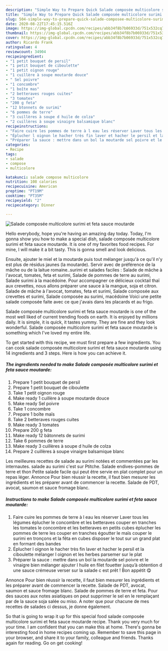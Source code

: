 ```yaml
---
description: "Simple Way to Prepare Quick Salade composée multicolore surimi et feta sauce moutarde"
title: "Simple Way to Prepare Quick Salade composée multicolore surimi et feta sauce moutarde"
slug: 504-simple-way-to-prepare-quick-salade-composee-multicolore-surimi-et-feta-sauce-moutarde
date: 2020-08-22T17:45:15.516Z
image: https://img-global.cpcdn.com/recipes/abb34f8b7b06933d/751x532cq70/salade-composee-multicolore-surimi-et-feta-sauce-moutarde-photo-principale-de-la-recette.jpg
thumbnail: https://img-global.cpcdn.com/recipes/abb34f8b7b06933d/751x532cq70/salade-composee-multicolore-surimi-et-feta-sauce-moutarde-photo-principale-de-la-recette.jpg
cover: https://img-global.cpcdn.com/recipes/abb34f8b7b06933d/751x532cq70/salade-composee-multicolore-surimi-et-feta-sauce-moutarde-photo-principale-de-la-recette.jpg
author: Ricardo Frank
ratingvalue: 4
reviewcount: 34904
recipeingredient:
- "1 petit bouquet de persil"
- "1 petit bouquet de ciboulette"
- "1 petit oignon rouge"
- "1 cuillère à soupe moutarde douce"
- " Sel poivre"
- "1 concombre"
- "1 boîte mas"
- "2 betteraves rouges cuites"
- "3 tomates"
- "200 g feta"
- "12 btonnets de surimi"
- "6 pommes de terre"
- "3 cuillères à soupe d huile de colza"
- "2 cuillères à soupe vinaigre balsamique blanc"
recipeinstructions:
- "Faire cuire les pommes de terre à l eau les réserver Laver tous les légumes éplucher le concombre et les betteraves couper en tranches les tomates le concombre et les betteraves en petits cubes éplucher les pommes de terre les couper en tranches égoutter le maïs couper le surimi en tronçons et la fêta en cubes disposer le tout sur un grand plat en formant des bandes"
- "Éplucher l oignon le hacher très fin laver et hacher le persil et la ciboulette mélanger l oignon et les herbes parsemer sur le plat"
- "Préparer la sauce : mettre dans un bol la moutarde sel poivre et le vinaigre bien mélanger ajouter l huile en filet fouetter jusqu’à obtention d une sauce crémeuse verser sur la salade c est prêt ! Bon appétit 😋"
categories:
- Recipe
tags:
- salade
- compose
- multicolore

katakunci: salade compose multicolore 
nutrition: 108 calories
recipecuisine: American
preptime: "PT19M"
cooktime: "PT35M"
recipeyield: "2"
recipecategory: Dinner

---
```



![Salade composée multicolore surimi et feta sauce moutarde](https://img-global.cpcdn.com/recipes/abb34f8b7b06933d/751x532cq70/salade-composee-multicolore-surimi-et-feta-sauce-moutarde-photo-principale-de-la-recette.jpg)

Hello everybody, hope you're having an amazing day today. Today, I'm gonna show you how to make a special dish, salade composée multicolore surimi et feta sauce moutarde. It is one of my favorites food recipes. For mine, I will make it a bit tasty. This is gonna smell and look delicious.

Ensuite, ajouter le miel et la moutarde puis tout mélanger jusqu&#39;à ce qu&#39;il n&#39;y est plus de résidus jaunes (la moutarde). Servir avec de préférence de la mâche ou de la laitue romaine..surimi et salades faciles : Salade de mâche à l&#39;avocat, tomates, feta et surimi, Salade de pommes de terre au surimi, Salade surimi à la macédoine. Pour accompagner ce délicieux cocktail thaï aux crevettes, nous allons préparer une sauce à la mangue, soja et citron. Salade de mâche à l&#39;avocat, tomates, feta et surimi, Salade composée aux crevettes et surimi, Salade composée au surimi, macédoine Voici une petite salade composée faite avec ce que j&#39;avais dans les placards et au frigo.

Salade composée multicolore surimi et feta sauce moutarde is one of the most well liked of current trending foods on earth. It is enjoyed by millions daily. It is simple, it is quick, it tastes yummy. They are fine and they look wonderful. Salade composée multicolore surimi et feta sauce moutarde is something which I've loved my entire life.


To get started with this recipe, we must first prepare a few ingredients. You can cook salade composée multicolore surimi et feta sauce moutarde using 14 ingredients and 3 steps. Here is how you can achieve it.

<!--inarticleads1-->

##### The ingredients needed to make Salade composée multicolore surimi et feta sauce moutarde:

1. Prepare 1 petit bouquet de persil
1. Prepare 1 petit bouquet de ciboulette
1. Take 1 petit oignon rouge
1. Make ready 1 cuillère à soupe moutarde douce
1. Make ready  Sel poivre
1. Take 1 concombre
1. Prepare 1 boîte maïs
1. Take 2 betteraves rouges cuites
1. Make ready 3 tomates
1. Prepare 200 g feta
1. Make ready 12 bâtonnets de surimi
1. Take 6 pommes de terre
1. Make ready 3 cuillères à soupe d huile de colza
1. Prepare 2 cuillères à soupe vinaigre balsamique blanc


Les meilleures recettes de salade au surimi notées et commentées par les internautes. salade au surimi c&#39;est sur Ptitche. Salade endives-pommes de terre et thon Petite salade facile qui peut être servie en plat complet pour un repas léger. Annonce Pour bien réussir la recette, il faut bien mesurer les ingrédients et les préparer avant de commencer la recette. Salade de PDT, avocat, saumon et sauce fromage blanc. 

<!--inarticleads2-->

##### Instructions to make Salade composée multicolore surimi et feta sauce moutarde:

1. Faire cuire les pommes de terre à l eau les réserver Laver tous les légumes éplucher le concombre et les betteraves couper en tranches les tomates le concombre et les betteraves en petits cubes éplucher les pommes de terre les couper en tranches égoutter le maïs couper le surimi en tronçons et la fêta en cubes disposer le tout sur un grand plat en formant des bandes
1. Éplucher l oignon le hacher très fin laver et hacher le persil et la ciboulette mélanger l oignon et les herbes parsemer sur le plat
1. Préparer la sauce : mettre dans un bol la moutarde sel poivre et le vinaigre bien mélanger ajouter l huile en filet fouetter jusqu’à obtention d une sauce crémeuse verser sur la salade c est prêt ! Bon appétit 😋


Annonce Pour bien réussir la recette, il faut bien mesurer les ingrédients et les préparer avant de commencer la recette. Salade de PDT, avocat, saumon et sauce fromage blanc. Salade de pommes de terre et feta. Pour des sauces aux notes asiatiques on peut supprimer le sel en le remplaçant par de la sauce soja salée ou miso. A noter que pour chacune de mes recettes de salades ci dessus, je donne également. 

So that is going to wrap it up for this special food salade composée multicolore surimi et feta sauce moutarde recipe. Thank you very much for your time. I am confident that you can make this at home. There's gonna be interesting food in home recipes coming up. Remember to save this page in your browser, and share it to your family, colleague and friends. Thanks again for reading. Go on get cooking!
